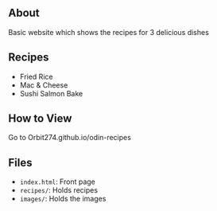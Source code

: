 ## About

Basic website which shows the recipes for 3 delicious dishes

## Recipes

*   Fried Rice
*   Mac & Cheese
*   Sushi Salmon Bake

## How to View

Go to Orbit274.github.io/odin-recipes

## Files

*   `index.html`: Front page
*   `recipes/`: Holds recipes
*   `images/`: Holds the images